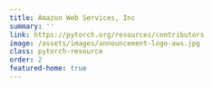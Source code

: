 ```yaml
---
title: Amazon Web Services, Inc
summary: ''
link: https://pytorch.org/resources/contributors
image: /assets/images/announcement-logo-aws.jpg
class: pytorch-resource
order: 2
featured-home: true
---
```

